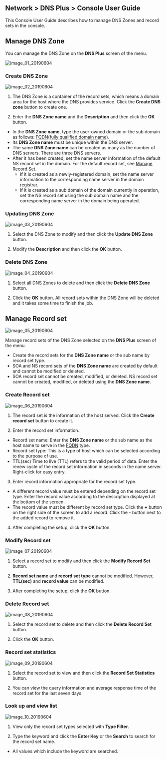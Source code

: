 ﻿## Network > DNS Plus > Console User Guide

This Console User Guide describes how to manage DNS Zones and record sets in the console.

## Manage DNS Zone

You can manage the DNS Zone on the **DNS Plus** screen of the menu.

![image_01_20190604](https://static.toastoven.net/prod_dnsplus/image_01_20190604.png)

### Create DNS Zone

![image_02_20190604](https://static.toastoven.net/prod_dnsplus/image_02_20190604.png)

1. The DNS Zone is a container of the record sets, which means a domain area for the host where the DNS provides service. Click the **Create DNS zone** button to create one.

2. Enter the **DNS Zone name** and the **Description** and then click the **OK** button.  

- In the **DNS Zone name**, type the user-owned domain or the sub domain as follows: [FQDN(fully qualified domain name)](https://en.wikipedia.org/wiki/Fully_qualified_domain_name).
- Its **DNS Zone name** must be unique within the DNS server.
- The same **DNS Zone name** can be created as many as the number of DNS servers. There are three DNS servers.
- After it has been created, set the name server information of the default NS record set in the domain. For the default record set, see [Manage Record Set](./console-guide/#_1).
	- If it is created as a newly-registered domain, set the name server information to the corresponding name server in the domain registrar.
	- If it is created as a sub domain of the domain currently in operation, set the NS record set using the sub domain name and the corresponding name server in the domain being operated.

### Updating DNS Zone

![image_03_20190604](https://static.toastoven.net/prod_dnsplus/image_03_20190604.png)

1. Select the DNS Zone to modify and then click the **Update DNS Zone** button.

2. Modify the **Description** and then click the **OK** button.

### Delete DNS Zone

![image_04_20190604](https://static.toastoven.net/prod_dnsplus/image_04_20190604.png)

1. Select all DNS Zones to delete and then click the **Delete DNS Zone** button.

2. Click the **OK** button. All record sets within the DNS Zone will be deleted and it takes some time to finish the job.

## Manage Record set

![image_05_20190604](https://static.toastoven.net/prod_dnsplus/image_05_20190604.png)

Manage record sets of the DNS Zone selected on the **DNS Plus** screen of the menu.

- Create the record sets for the **DNS Zone name** or the sub name by record set type.
- SOA and NS record sets of the **DNS Zone name** are created by default and cannot be modified or deleted.
- SOA record set cannot be created, modified, or deleted. NS record set cannot be created, modified, or deleted using the **DNS Zone name**.


### Create Record set

![image_06_20190604](https://static.toastoven.net/prod_dnsplus/image_06_20190604.png)

1. The record set is the information of the host served. Click the **Create record set** button to create it.

2. Enter the record set information.

- Record set name: Enter the **DNS Zone name** or the sub name as the host name to serve in the [FQDN](https://en.wikipedia.org/wiki/Fully_qualified_domain_name) type.
- Record set type: This is a type of host which can be selected according to the purpose of use.
- TTL(sec) Time to live (TTL) refers to the valid period of data. Enter the renew cycle of the record set information in seconds in the name server. Right-click for easy entry.

3. Enter record information appropriate for the record set type.

- A different record value must be entered depending on the record set type. Enter the record value according to the description displayed at the bottom of the screen.
- The record value must be different by record set type. Click the **+** button on the right side of the screen to add a record. Click the **-** button next to the added record to remove it.

4. After completing the setup, click the **OK** button.

### Modify Record set

![image_07_20190604](https://static.toastoven.net/prod_dnsplus/image_07_20190604.png)

1. Select a record set to modify and then click the **Modify Record Set** button.

2. **Record set name** and **record set type** cannot be modified. However, **TTL(sec)** and **record value** can be modified.

3. After completing the setup, click the **OK** button.

### Delete Record set

![image_08_20190604](https://static.toastoven.net/prod_dnsplus/image_08_20190604.png)

1. Select the record set to delete and then click the **Delete Record Set** button.

2. Click the **OK** button.

### Record set statistics

![image_09_20190604](https://static.toastoven.net/prod_dnsplus/image_09_20190604.png)

1. Select the record set to view and then click the **Record Set Statistics** button.

2. You can view the query information and average response time of the record set for the last seven days.


### Look up and view list

![image_10_20190604](https://static.toastoven.net/prod_dnsplus/image_10_20190604.png)

1. View only the record set types selected with **Type Filter**.

2. Type the keyword and click the **Enter Key** or the **Search** to search for the record set name.  

- All values which include the keyword are searched.

